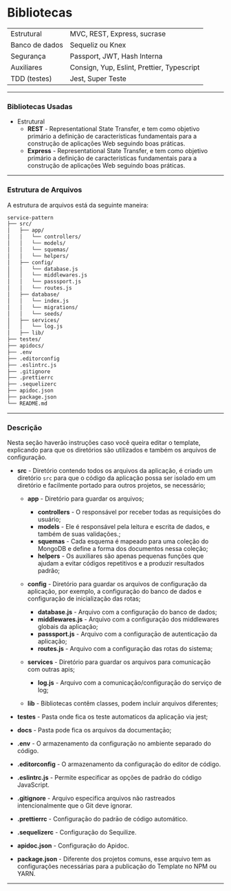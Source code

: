 
# Bibliotecas

|                |                              |
|----------------|------------------------------|
| Estrutural     | MVC, REST, Express, sucrase  |
| Banco de dados | Sequeliz ou Knex               |
| Segurança      | Passport, JWT, Hash Interna    |
| Auxiliares     | Consign, Yup, Eslint,  Prettier, Typescript |
| TDD (testes)   | Jest, Super Teste             |

---
### Bibliotecas Usadas
- Estrutural
    - **REST** - Representational State Transfer, e tem como objetivo primário a definição de características fundamentais para a construção de aplicações Web seguindo boas práticas.
    - **Express** - Representational State Transfer, e tem como objetivo primário a definição de características fundamentais para a construção de aplicações Web seguindo boas práticas.
---

### Estrutura de Arquivos

A estrutura de arquivos está da seguinte maneira:

```bash
service-pattern
├── src/
│   ├── app/
│   │   └── controllers/
│   │   └── models/
│   │   └── squemas/
│   │   └── helpers/
│   ├── config/
│   │   └── database.js
│   │   └── middlewares.js
│   │   └── passsport.js
│   │   └── routes.js
│   ├── database/
│   │   └── index.js
│   │   └── migrations/
│   │   └── seeds/
│   ├── services/
│   │   └── log.js
│   ├── lib/
├── testes/
├── apidocs/
├── .env
├── .editorconfig
├── .eslintrc.js
├── .gitignore
├── .prettierrc
├── .sequelizerc
├── apidoc.json
├── package.json
└── README.md
```

---

### Descrição

Nesta seção haverão instruções caso você queira editar o template, explicando para que os diretórios são utilizados e também os arquivos de configuração.

- **src** - Diretório contendo todos os arquivos da aplicação, é criado um diretório `src` para que o código da aplicação possa ser isolado em um diretório e facilmente portado para outros projetos, se necessário;

  - **app** - Diretório para guardar os arquivos;
    - **controllers** - O responsável por receber todas as requisições do usuário;
    - **models** - Ele é responsável pela leitura e escrita de dados, e também de suas validações.;
    - **squemas** - Cada esquema é mapeado para uma coleção do MongoDB e define a forma dos documentos nessa coleção;
    - **helpers** - Os auxiliares são apenas pequenas funções que ajudam a evitar códigos repetitivos e a produzir resultados padrão;

  - **config** - Diretório para guardar os arquivos de configuração da aplicação, por exemplo, a configuração do banco de dados e configuração de inicialização das rotas;
    - **database.js** - Arquivo com a configuraçāo do banco de dados;
    - **middlewares.js** - Arquivo com a configuraçāo dos middlewares globais da aplicação;
    - **passsport.js** - Arquivo com a configuraçāo de autenticaçāo da aplicação;
    - **routes.js** - Arquivo com a configuraçāo das rotas do sistema;

  - **services** - Diretório para guardar os arquivos para comunicaçāo com outras apis;
    - **log.js** - Arquivo com a comunicaçāo/configuraçāo do serviço de log;

  - **lib** - Bibliotecas contêm classes, podem incluir arquivos diferentes;

- **testes** - Pasta onde fica os teste automaticos da aplicaçāo via jest;
- **docs** - Pasta pode fica os arquivos da documentaçāo;

- **.env** - O armazenamento da configuração no ambiente separado do código.
- **.editorconfig** - O armazenamento da configuração do editor de código.
- **.eslintrc.js** - Permite especificar as opções de padrão do código JavaScript.
- **.gitignore** - Arquivo especifica arquivos não rastreados intencionalmente que o Git deve ignorar.
- **.prettierrc** - Configuração do padrāo de código automático.
- **.sequelizerc** - Configuração do Sequilize.
- **apidoc.json** - Configuração do Apidoc.

- **package.json** - Diferente dos projetos comuns, esse arquivo tem as configurações necessárias para a publicação do Template no NPM ou YARN.

---